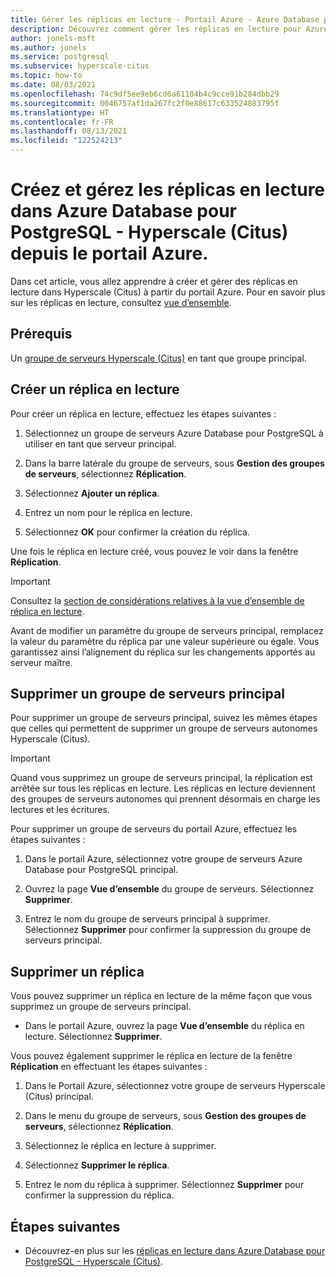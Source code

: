 ```yaml
---
title: Gérer les réplicas en lecture - Portail Azure - Azure Database pour PostgreSQL - Hyperscale (Citus)
description: Découvrez comment gérer les réplicas en lecture pour Azure Database pour PostgreSQL - Hyperscale (Citus) depuis le portail Azure.
author: jonels-msft
ms.author: jonels
ms.service: postgresql
ms.subservice: hyperscale-citus
ms.topic: how-to
ms.date: 08/03/2021
ms.openlocfilehash: 74c9df5ee9eb6cd6a61104b4c9cce91b284dbb29
ms.sourcegitcommit: 0046757af1da267fc2f0e88617c633524883795f
ms.translationtype: HT
ms.contentlocale: fr-FR
ms.lasthandoff: 08/13/2021
ms.locfileid: "122524213"
---
```

# <a name="create-and-manage-read-replicas-in-azure-database-for-postgresql---hyperscale-citus-from-the-azure-portal"></a>Créez et gérez les réplicas en lecture dans Azure Database pour PostgreSQL - Hyperscale (Citus) depuis le portail Azure.

Dans cet article, vous allez apprendre à créer et gérer des réplicas en lecture dans Hyperscale (Citus) à partir du portail Azure. Pour en savoir plus sur les réplicas en lecture, consultez [vue d’ensemble](concepts-hyperscale-read-replicas.md).


## <a name="prerequisites"></a>Prérequis

Un [groupe de serveurs Hyperscale (Citus)](quickstart-create-hyperscale-portal.md) en tant que groupe principal.

## <a name="create-a-read-replica"></a>Créer un réplica en lecture

Pour créer un réplica en lecture, effectuez les étapes suivantes :

1. Sélectionnez un groupe de serveurs Azure Database pour PostgreSQL à utiliser en tant que serveur principal. 

2. Dans la barre latérale du groupe de serveurs, sous **Gestion des groupes de serveurs**, sélectionnez **Réplication**.

3. Sélectionnez **Ajouter un réplica**.

4. Entrez un nom pour le réplica en lecture. 

5. Sélectionnez **OK** pour confirmer la création du réplica.

Une fois le réplica en lecture créé, vous pouvez le voir dans la fenêtre **Réplication**.

> [!IMPORTANT]
>
> Consultez la [section de considérations relatives à la vue d’ensemble de réplica en lecture](concepts-hyperscale-read-replicas.md#considerations).
>
> Avant de modifier un paramètre du groupe de serveurs principal, remplacez la valeur du paramètre du réplica par une valeur supérieure ou égale. Vous garantissez ainsi l’alignement du réplica sur les changements apportés au serveur maître.

## <a name="delete-a-primary-server-group"></a>Supprimer un groupe de serveurs principal

Pour supprimer un groupe de serveurs principal, suivez les mêmes étapes que celles qui permettent de supprimer un groupe de serveurs autonomes Hyperscale (Citus). 

> [!IMPORTANT]
>
> Quand vous supprimez un groupe de serveurs principal, la réplication est arrêtée sur tous les réplicas en lecture. Les réplicas en lecture deviennent des groupes de serveurs autonomes qui prennent désormais en charge les lectures et les écritures.

Pour supprimer un groupe de serveurs du portail Azure, effectuez les étapes suivantes :

1. Dans le portail Azure, sélectionnez votre groupe de serveurs Azure Database pour PostgreSQL principal.

2. Ouvrez la page **Vue d’ensemble** du groupe de serveurs. Sélectionnez **Supprimer**.
 
3. Entrez le nom du groupe de serveurs principal à supprimer. Sélectionnez **Supprimer** pour confirmer la suppression du groupe de serveurs principal.
 

## <a name="delete-a-replica"></a>Supprimer un réplica

Vous pouvez supprimer un réplica en lecture de la même façon que vous supprimez un groupe de serveurs principal.

- Dans le portail Azure, ouvrez la page **Vue d’ensemble** du réplica en lecture. Sélectionnez **Supprimer**.
 
Vous pouvez également supprimer le réplica en lecture de la fenêtre **Réplication** en effectuant les étapes suivantes :

1. Dans le Portail Azure, sélectionnez votre groupe de serveurs Hyperscale (Citus) principal.

2. Dans le menu du groupe de serveurs, sous **Gestion des groupes de serveurs**, sélectionnez **Réplication**.

3. Sélectionnez le réplica en lecture à supprimer.
 
4. Sélectionnez **Supprimer le réplica**.
 
5. Entrez le nom du réplica à supprimer. Sélectionnez **Supprimer** pour confirmer la suppression du réplica.

## <a name="next-steps"></a>Étapes suivantes

* Découvrez-en plus sur les [réplicas en lecture dans Azure Database pour PostgreSQL - Hyperscale (Citus)](concepts-hyperscale-read-replicas.md).

